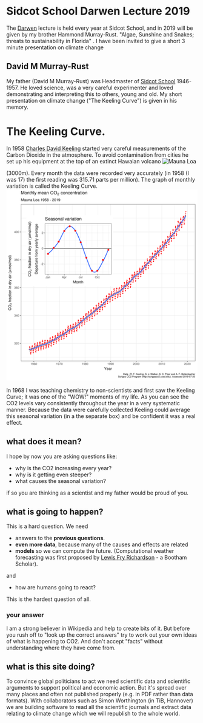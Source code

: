 # Sidcot School Darwen Lecture 2019

The [Darwen](https://en.wikipedia.org/wiki/John_Davies,_1st_Baron_Darwen) lecture is held every year at Sidcot School, and in 2019 will 
be given by my brother Hammond Murray-Rust. "Algae, Sunshine and Snakes; threats to sustainability in Florida" . 
I have been invited to give a short 3 minute presentation on climate change

## David M Murray-Rust
My father (David M Murray-Rust) was Headmaster of [Sidcot School](https://en.wikipedia.org/wiki/Sidcot_School) 1946-1957. 
He loved science, was a very careful experimenter and loved demonstrating and interpreting this to others, young and old. 
My short presentation on climate change ("The Keeling Curve") is given in his memory.

# The Keeling Curve.
In 1958 [Charles David Keeling](https://en.wikipedia.org/wiki/Charles_David_KeelingCharles) started very careful measurements of the 
Carbon Dioxide in the atmosphere. To avoid contamination from cities he set up his equipment at the top of an extinct Hawaian volcano 
![Mauna Loa](https://upload.wikimedia.org/wikipedia/commons/c/c7/Mauna_Loa_Observatory_from_air.jpg "Mauna Loa Observatory")

(3000m). Every month the data were recorded very accurately (in 1958 (I was 17) the first reading was 315.71 parts per million). The graph of monthly 
variation is called the Keeling Curve.
![Keeling Curve](assets/1920px-Mauna_Loa_CO2_monthly_mean_concentration.svg.png "Keeling Curve")

In 1968 I was teaching chemistry to non-scientists and first saw the Keeling Curve; it was one of the "WOW!" 
moments of my life. As you can see the CO2 levels vary consistently throughout the year in a very systematic manner. 
Because the data were carefully collected Keeling 
could average this seasonal variation (in a the separate box) and be confident it was a real effect.

## what does it mean?

I hope by now you are asking questions like:
* why is the CO2 increasing every year?
* why is it getting even steeper?
* what causes the seasonal variation?
 
 if so you are thinking as a scientist and my father would be proud of you.
 
 ## what is going to happen?
 
This is a hard question. We need
* answers to the **previous questions**.
* **even more data**, because many of the causes and effects are related
* **models** so we can compute the future. (Computational weather forecasting was first proposed by 
[Lewis Fry Richardson](https://en.wikipedia.org/wiki/Lewis_Fry_Richardson) - a Bootham Scholar).

and

* how are humans going to react? 

This is the hardest question of all.

### your answer
I am a strong believer in Wikipedia and help to create bits of it. But before you rush off to "look up the correct answers" try to work out your own ideas of what is happening to CO2. And don't accept "facts" without understanding where they have come from. 

## what is this site doing?

To convince global politicians to act we need scientific data and scientific arguments to support political and economic action. But it's spread over many places and often not published properly (e.g. in PDF rather than data formats). With 
collaborators such as Simon Worthington (in TiB, Hannover) we are building software to read all the scientific journals and extract data relating to climate change which we will republish to the whole world.

